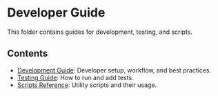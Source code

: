 # Developer Guide

This folder contains guides for development, testing, and scripts.

## Contents
- [Development Guide](01_development.md): Developer setup, workflow, and best practices.
- [Testing Guide](02_testing.md): How to run and add tests.
- [Scripts Reference](03_scripts.md): Utility scripts and their usage. 